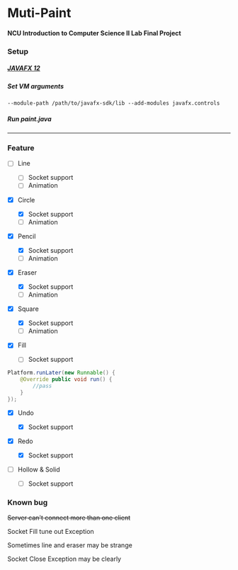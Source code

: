 # Muti-Paint
#### NCU Introduction to Computer Science Ⅱ Lab Final Project




### Setup
##### [JAVAFX 12](https://openjfx.io/)

##### Set  VM arguments
```
--module-path /path/to/javafx-sdk/lib --add-modules javafx.controls
```
##### Run paint.java



---



### Feature

- [ ] Line
	
	- [ ] Socket support
	- [ ] Animation
- [x] Circle
	
	- [x] Socket support
	- [ ] Animation
- [x] Pencil
	
	- [x] Socket support
	- [ ] Animation
- [x] Eraser
	
	- [x] Socket support
	- [ ] Animation
- [x] Square
	
	- [x] Socket support
	- [ ] Animation
- [x] Fill
	
	- [ ] Socket support
```Java
Platform.runLater(new Runnable() {
	@Override public void run() {
        //pass
    }
});
```
- [x] Undo
	
	- [x] Socket support
- [x] Redo
  
    - [x]  Socket support
- [ ]  Hollow & Solid
	
	- [ ]  Socket support

### Known bug

~~Server can't connect more than one client~~

Socket Fill tune out Exception

Sometimes line and eraser may be strange

Socket Close Exception may be clearly